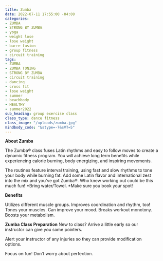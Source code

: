 ```yaml
---
title: Zumba
date: 2022-07-11 17:55:00 -04:00
categories:
- ZUMBA
- STRONG BY ZUMBA
- yoga
- weight lose
- lose weight
- barre fusion
- group fitness
- circuit training
tags:
- ZUMBA
- ZUMBA TONING
- STRONG BY ZUMBA
- circuit training
- dancing
- cross fit
- lose weight
- summer
- beachbody
- HEALTHY
- summer2022
sub_heading: group exercise class
class_type: dance fitness
class_image: "/uploads/zumba.jpg"
mindbody_code: "&stype=-7&sVT=5"
---
```


**About Zumba**

The Zumba® class fuses Latin rhythms and easy to follow moves to create a dynamic fitness program. You will achieve long term benefits while experiencing calorie burning, body energizing, and inspiring movements. 

The routines feature interval training, using fast and slow rhythms to tone your body while burning fat. Add some Latin flavor and international zest into the mix and you’ve got Zumba®. Who knew working out could be this much fun!  *Bring water/Towel.  *Make sure you book your spot! 

**Benefits**

Utilizes different muscle groups.
Improves coordination and rhythm, too!
Tones your muscles.
Can improve your mood.
Breaks workout monotony.
Boosts your metabolism.

**Zumba Class Preparation**
New to class? Arrive a little early so our instructor can give you some pointers.

Alert your instructor of any injuries so they can provide modification options.

Focus on fun! Don’t worry about perfection.